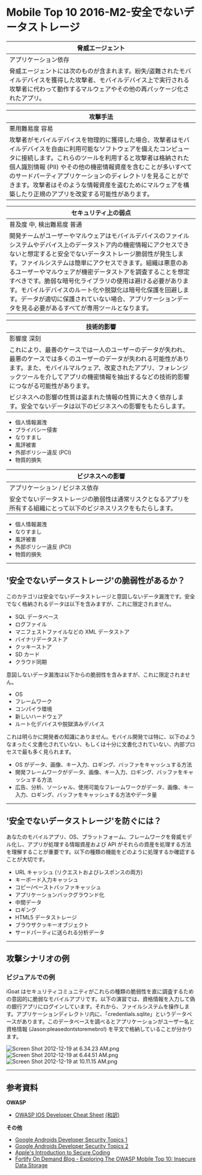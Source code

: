 # Mobile Top 10 2016-M2-安全でないデータストレージ

| 脅威エージェント |
| --- |
| アプリケーション依存 |
| 脅威エージェントには次のものが含まれます。紛失/盗難されたモバイルデバイスを獲得した攻撃者、モバイルデバイス上で実行される攻撃者に代わって動作するマルウェアやその他の再パッケージ化されたアプリ。 |

| 攻撃手法 |
| --- |
| 悪用難易度 容易 |
| 攻撃者がモバイルデバイスを物理的に獲得した場合、攻撃者はモバイルデバイスを自由に利用可能なソフトウェアを備えたコンピュータに接続します。これらのツールを利用すると攻撃者は格納された個人識別情報 (PII) やその他の機密情報資産を含むことが多いすべてのサードパーティアプリケーションのディレクトリを見ることができます。攻撃者はそのような情報資産を盗むためにマルウェアを構築したり正規のアプリを改変する可能性があります。 |

| セキュリティ上の弱点 |
| --- |
| 普及度 中, 検出難易度 普通 |
| 開発チームがユーザーやマルウェアはモバイルデバイスのファイルシステムやデバイス上のデータストア内の機密情報にアクセスできないと想定すると安全でないデータストレージ脆弱性が発生します。ファイルシステムは簡単にアクセスできます。組織は悪意のあるユーザーやマルウェアが機密データストアを調査することを想定すべきです。脆弱な暗号化ライブラリの使用は避ける必要があります。モバイルデバイスのルート化や脱獄化は暗号化保護を回避します。データが適切に保護されていない場合、アプリケーションデータを見る必要があるすべてが専用ツールとなります。 |

| 技術的影響 |
| --- |
| 影響度 深刻 |
| これにより、最善のケースでは一人のユーザーのデータが失われ、最悪のケースでは多くのユーザーのデータが失われる可能性があります。また、モバイルマルウェア、改変されたアプリ、フォレンジックツールを介してアプリの機密情報を抽出するなどの技術的影響につながる可能性があります。 |
| ビジネスへの影響の性質は盗まれた情報の性質に大きく依存します。安全でないデータは以下のビジネスへの影響をもたらします。 |

- 個人情報漏洩
- プライバシー侵害
- なりすまし
- 風評被害
- 外部ポリシー違反 (PCI)
- 物質的損失

| ビジネスへの影響 |
| --- |
| アプリケーション / ビジネス依存 |
| 安全でないデータストレージの脆弱性は通常リスクとなるアプリを所有する組織にとって以下のビジネスリスクをもたらします。 |

- 個人情報漏洩
- なりすまし
- 風評被害
- 外部ポリシー違反 (PCI)
- 物質的損失

---

## &#39;安全でないデータストレージ&#39;の脆弱性があるか？

このカテゴリは安全でないデータストレージと意図しないデータ漏洩です。安全でなく格納されるデータは以下を含みますが、これに限定されません。

- SQL データベース
- ログファイル
- マニフェストファイルなどの XML データストア
- バイナリデータストア
- クッキーストア
- SD カード
- クラウド同期

意図しないデータ漏洩は以下からの脆弱性を含みますが、これに限定されません。

- OS
- フレームワーク
- コンパイラ環境
- 新しいハードウェア
- ルート化デバイスや脱獄済みデバイス

これは明らかに開発者の知識にありません。モバイル開発では特に、以下のようなまったく文書化されていない、もしくは十分に文書化されていない、内部プロセスで最も多く見られます。

- OS がデータ、画像、キー入力、ロギング、バッファをキャッシュする方法
- 開発フレームワークがデータ、画像、キー入力、ロギング、バッファをキャッシュする方法
- 広告、分析、ソーシャル、使用可能なフレームワークがデータ、画像、キー入力、ロギング、バッファをキャッシュする方法やデータ量

---

## &#39;安全でないデータストレージ&#39;を防ぐには？

あなたのモバイルアプリ、OS、プラットフォーム、フレームワークを脅威モデル化し、アプリが処理する情報資産および API がそれらの資産を処理する方法を理解することが重要です。以下の種類の機能をどのように処理するか確認することが大切です。

- URL キャッシュ (リクエストおよびレスポンスの両方)
- キーボード入力キャッシュ
- コピー/ペーストバッファキャッシュ
- アプリケーションバックグラウンド化
- 中間データ
- ロギング
- HTML5 データストレージ
- ブラウザクッキーオブジェクト
- サードパーティに送られる分析データ

---

## 攻撃シナリオの例

### ビジュアルでの例

iGoat はセキュリティコミュニティがこれらの種類の脆弱性を直に調査するための意図的に脆弱なモバイルアプリです。以下の演習では、資格情報を入力して偽の銀行アプリにログインしています。それから、ファイルシステムを操作します。アプリケーションディレクトリ内に、「credentials.sqlite」というデータベースがあります。このデータベースを調べるとアプリケーションがユーザー名と資格情報 (Jason:pleasedontstoremebro!) を平文で格納していることが分かります。

![Screen Shot 2012-12-19 at 6.34.23 AM.png](images/Screen_Shot_2012-12-19_at_6.34.23_AM.png)
![Screen Shot 2012-12-19 at 6.44.51 AM.png](images/Screen_Shot_2012-12-19_at_6.44.51_AM.png)
![Screen Shot 2012-12-19 at 10.11.15 AM.png](images/Screen_Shot_2012-12-19_at_10.11.15_AM.png)

---

## 参考資料

**OWASP**

- [OWASP IOS Developer Cheat Sheet](https://www.owasp.org/index.php/IOS_Developer_Cheat_Sheet) [(和訳)](https://jpcertcc.github.io/OWASPdocuments/CheatSheets/IOSDeveloper.html)

**その他**

- [Google Androids Developer Security Topics 1](http://source.android.com/tech/security/)
- [Google Androids Developer Security Topics 2](http://developer.android.com/training/articles/security-tips.html)
- [Apple's Introduction to Secure Coding](https://developer.apple.com/library/mac/)
- [Fortify On Demand Blog - Exploring The OWASP Mobile Top 10: Insecure Data Storage](http://h30499.www3.hp.com/t5/Application-Security-Fortify-on/Exploring-The-OWASP-Mobile-Top-10-M1-Insecure-Data-Storage/ba-p/5904609)
